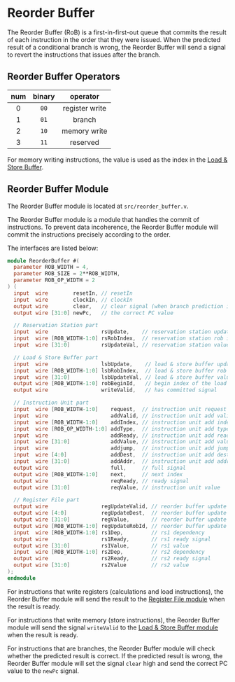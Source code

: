 # Reorder Buffer

The Reorder Buffer (RoB) is a first-in-first-out queue that commits the result
of each instruction in the order that they were issued. When the predicted
result of a conditional branch is wrong, the Reorder Buffer will send a signal
to revert the instructions that issues after the branch.

## Reorder Buffer Operators

| num | binary |    operator    |
|:---:|:------:|:--------------:|
|  0  |  `00`  | register write |
|  1  |  `01`  |     branch     |
|  2  |  `10`  |  memory write  |
|  3  |  `11`  |    reserved    |

For memory writing instructions, the value is used as the index in the
[Load & Store Buffer](load_store_buffer.md).

## Reorder Buffer Module

The Reorder Buffer module is located at `src/reorder_buffer.v`.

The Reorder Buffer module is a module that handles the commit of instructions.
To prevent data incoherence, the Reorder Buffer module will commit the
instructions precisely according to the order.

The interfaces are listed below:
    
```verilog
module ReorderBuffer #(
  parameter ROB_WIDTH = 4,
  parameter ROB_SIZE = 2**ROB_WIDTH,
  parameter ROB_OP_WIDTH = 2
) (
  input  wire        resetIn, // resetIn
  input  wire        clockIn, // clockIn
  output wire        clear,   // clear signal (when branch prediction is wrong)
  output wire [31:0] newPc,   // the correct PC value

  // Reservation Station part
  input  wire                 rsUpdate,    // reservation station update signal
  input  wire [ROB_WIDTH-1:0] rsRobIndex,  // reservation station rob index
  input  wire [31:0]          rsUpdateVal, // reservation station value

  // Load & Store Buffer part
  input  wire                 lsbUpdate,    // load & store buffer update signal
  input  wire [ROB_WIDTH-1:0] lsbRobIndex,  // load & store buffer rob index
  input  wire [31:0]          lsbUpdateVal, // load & store buffer value
  output wire [ROB_WIDTH-1:0] robBeginId,   // begin index of the load & store buffer
  output wire                 writeValid,   // has committed signal

  // Instruction Unit part
  input  wire [ROB_WIDTH-1:0]    request,  // instruction unit request
  input  wire                    addValid, // instruction unit add valid signal
  input  wire [ROB_WIDTH-1:0]    addIndex, // instruction unit add index
  input  wire [ROB_OP_WIDTH-1:0] addType,  // instruction unit add type signal
  input  wire                    addReady, // instruction unit add ready signal
  input  wire [31:0]             addValue, // instruction unit add value signal
  input  wire                    addjump,  // instruction unit add jump signal
  input  wire [4:0]              addDest,  // instruction unit add destination register signal
  input  wire [31:0]             addAddr,  // instruction unit add address
  output wire                    full,     // full signal
  output wire [ROB_WIDTH-1:0]    next,     // next index
  output wire                    reqReady, // ready signal
  output wire [31:0]             reqValue, // instruction unit value

  // Register File part
  output wire                 regUpdateValid, // reorder buffer update valid signal
  output wire [4:0]           regUpdateDest,  // reorder buffer update destination
  output wire [31:0]          regValue,       // reorder buffer update value
  output wire [ROB_WIDTH-1:0] regUpdateRobId, // reorder buffer update rob id
  input  wire [ROB_WIDTH-1:0] rs1Dep,         // rs1 dependency
  output wire                 rs1Ready,       // rs1 ready signal
  output wire [31:0]          rs1Value,       // rs1 value
  input  wire [ROB_WIDTH-1:0] rs2Dep,         // rs2 dependency
  output wire                 rs2Ready,       // rs2 ready signal
  output wire [31:0]          rs2Value        // rs2 value
);
endmodule
```

For instructions that write registers (calculations and load instructions),
the Reorder Buffer module will send the result to the
[Register File module](register_file.md) when the result is ready.

For instructions that write memory (store instructions), the Reorder Buffer
module will send the signal `writeValid` to the
[Load & Store Buffer module](load_store_buffer.md) when the result is ready.

For instructions that are branches, the Reorder Buffer module will check
whether the predicted result is correct. If the predicted result is wrong,
the Reorder Buffer module will set the signal `clear` high and send the
correct PC value to the `newPc` signal.
